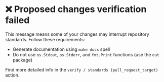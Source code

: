 # ❌ Proposed changes verification failed

This message means some of your changes may interrupt repository standards.
Follow these requirements:

* Generate documentation using `make docs` spell
* Do not use `os.Stdout`, `os.Stderr`, and `fmt.Print` functions (use the `out` package)

Find more detailed info in the `verify / standards (pull_request_target)` action.
